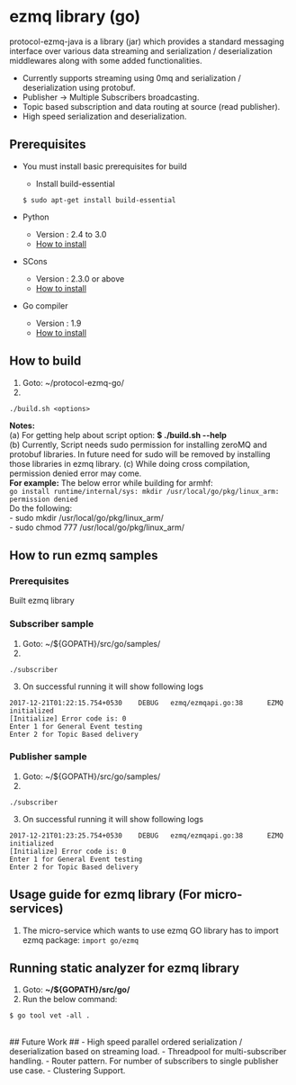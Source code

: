 # ezmq library (go)

protocol-ezmq-java is a library (jar) which provides a standard messaging interface over various data streaming
and serialization / deserialization middlewares along with some added functionalities.</br>
  - Currently supports streaming using 0mq and serialization / deserialization using protobuf.
  - Publisher -> Multiple Subscribers broadcasting.
  - Topic based subscription and data routing at source (read publisher).
  - High speed serialization and deserialization.

## Prerequisites ##
 - You must install basic prerequisites for build 
   - Install build-essential
   ```
   $ sudo apt-get install build-essential
   ```
- Python
  - Version : 2.4 to 3.0
  - [How to install](https://wiki.python.org/moin/BeginnersGuide/Download)

- SCons
  - Version : 2.3.0 or above
  - [How to install](http://scons.org/doc/2.3.0/HTML/scons-user/c95.html)
  
- Go compiler
  - Version : 1.9
  - [How to install](https://golang.org/doc/install)


## How to build ##
1. Goto: ~/protocol-ezmq-go/</br>
2. 
```
./build.sh <options>
```
**Notes:** </br>
(a) For getting help about script option: **$ ./build.sh --help** </br>
(b) Currently, Script needs sudo permission for installing zeroMQ and protobuf libraries. In future need for sudo will be removed by installing those libraries in ezmq library.
(c) While doing cross compilation, permission denied error may come.</br>
      **For example:** The below error while building for armhf:</br>
      `go install runtime/internal/sys: mkdir /usr/local/go/pkg/linux_arm: permission denied`</br>
       Do the following:</br>
       - sudo mkdir /usr/local/go/pkg/linux_arm/</br>
       - sudo chmod 777 /usr/local/go/pkg/linux_arm/</br>

## How to run ezmq samples ##

### Prerequisites ###
 Built ezmq library
 
### Subscriber sample ###
1. Goto: ~/${GOPATH}/src/go/samples/
2. 
```
./subscriber
```
3.  On successful running it will show following logs
```
2017-12-21T01:22:15.754+0530    DEBUG   ezmq/ezmqapi.go:38      EZMQ initialized
[Initialize] Error code is: 0
Enter 1 for General Event testing
Enter 2 for Topic Based delivery
```

### Publisher sample ###

1. Goto: ~/${GOPATH}/src/go/samples/
2. 
```
./subscriber
```
3.  On successful running it will show following logs
```
2017-12-21T01:23:25.754+0530    DEBUG   ezmq/ezmqapi.go:38      EZMQ initialized
[Initialize] Error code is: 0
Enter 1 for General Event testing
Enter 2 for Topic Based delivery
```

## Usage guide for ezmq library (For micro-services) ##
1. The micro-service which wants to use ezmq GO library has to import ezmq package:
    `import go/ezmq`

## Running static analyzer for ezmq library ##
1. Goto: **~/${GOPATH}/src/go/**
2. Run the below command:</br>
```
$ go tool vet -all .
```
</br>
## Future Work ##
  - High speed parallel ordered serialization / deserialization based on streaming load.
  - Threadpool for multi-subscriber handling.
  - Router pattern. For number of subscribers to single publisher use case.
  - Clustering Support.
</br></br>

